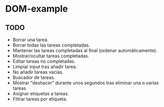 # DOM-example

## TODO

- Borrar una tarea.
- Borrar todas las tareas completadas.
- Mantener las tareas completadas al final (ordenar automáticamente).
- Mostrar/ocultar tareas completadas.
- Editar tareas no completadas.
- Limpiar input tras añadir tarea.
- No añadir tareas vacías.
- Buscador de tareas.
- Mostrar "deshacer" durante unos segundos tras eliminar una o varias tareas.
- Asignar etiquetas a tareas.
- Filtrar tareas por etiqueta.
